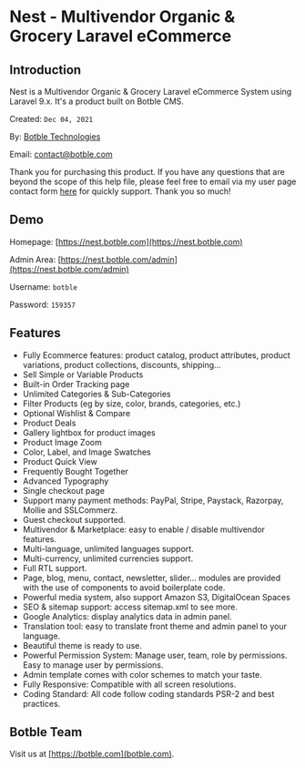 # Nest - Multivendor Organic & Grocery Laravel eCommerce

## Introduction

Nest is a Multivendor Organic & Grocery Laravel eCommerce System using Laravel 9.x. It's a product built on Botble CMS.

Created: `Dec 04, 2021`

By: [Botble Technologies](https://botble.com)

Email: [contact@botble.com](mailto:contact@botble.com)

Thank you for purchasing this product. If you have any questions that are beyond the scope of this help file,
please feel free to email via my user page contact form [here](https://codecanyon.net.net/user/botble) for quickly
support. Thank you so much!

## Demo

Homepage: [https://nest.botble.com](https://nest.botble.com)

Admin Area: [https://nest.botble.com/admin](https://nest.botble.com/admin)

Username: `botble`

Password: `159357`

## Features

- Fully Ecommerce features: product catalog, product attributes, product variations, product collections, discounts,
  shipping…
- Sell Simple or Variable Products
- Built-in Order Tracking page
- Unlimited Categories & Sub-Categories
- Filter Products (eg by size, color, brands, categories, etc.)
- Optional Wishlist & Compare
- Product Deals
- Gallery lightbox for product images
- Product Image Zoom
- Color, Label, and Image Swatches
- Product Quick View
- Frequently Bought Together
- Advanced Typography
- Single checkout page
- Support many payment methods: PayPal, Stripe, Paystack, Razorpay, Mollie and SSLCommerz.
- Guest checkout supported.
- Multivendor & Marketplace: easy to enable / disable multivendor features.
- Multi-language, unlimited languages support.
- Multi-currency, unlimited currencies support.
- Full RTL support.
- Page, blog, menu, contact, newsletter, slider… modules are provided with the use of components to avoid boilerplate
  code.
- Powerful media system, also support Amazon S3, DigitalOcean Spaces
- SEO & sitemap support: access sitemap.xml to see more.
- Google Analytics: display analytics data in admin panel.
- Translation tool: easy to translate front theme and admin panel to your language.
- Beautiful theme is ready to use.
- Powerful Permission System: Manage user, team, role by permissions. Easy to manage user by permissions.
- Admin template comes with color schemes to match your taste.
- Fully Responsive: Compatible with all screen resolutions.
- Coding Standard: All code follow coding standards PSR-2 and best practices.

## Botble Team

Visit us at [https://botble.com](botble.com).
